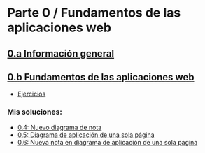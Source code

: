 # Parte 0 / Fundamentos de las aplicaciones web

## [0.a Información general](https://fullstackopen.com/es/part0/informacion_general)  
## [0.b Fundamentos de las aplicaciones web](https://fullstackopen.com/es/part0/fundamentos_de_las_aplicaciones_web)
- [Ejercicios](https://fullstackopen.com/es/part0/fundamentos_de_las_aplicaciones_web#ejercicios-0-1-0-6)
### Mis soluciones:
- [0.4: Nuevo diagrama de nota](04_Nuevo_Diagrama_de_nota.md)
- [0.5: Diagrama de aplicación de una sola página](05_Diagrama_de_aplicacion_de_una_sola_pagina.md)
- [0.6: Nueva nota en diagrama de aplicación de una sola pagina](06_Nueva_Nota_en_diagrama_de_aplicacion_de_una_sola_pagina.md)
